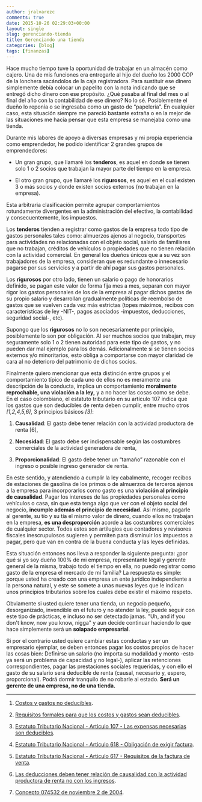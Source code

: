```yaml
---
author: jralvarezc
comments: true
date: 2015-10-26 02:29:03+00:00
layout: single
slug: gerenciando-tienda
title: Gerenciando una tienda
categories: [blog]
tags: [finanzas]
---
```


Hace mucho tiempo tuve la oportunidad de trabajar en un almacén como cajero. Una
de mis funciones era entregarle al hijo del dueño los 2000 COP de la lonchera
sacándolos de la caja registradora. Para sustituir ese dinero simplemente debía
colocar un papelito con la nota indicando que se entregó dicho dinero con ese
propósito. ¿Qué pasaba al final del mes o al final del año con la contabilidad
de ese dinero? No lo sé. Posiblemente el dueño lo reponía o se ingresaba como un
gasto de “papelería”. En cualquier caso, esta situación siempre me pareció
bastante extraña o en la mejor de las situaciones me hacía pensar que esta
empresa se manejaba como una tienda.

Durante mis labores de apoyo a diversas empresas y mi propia experiencia como
emprendedor, he podido identificar 2 grandes grupos de emprendedores:

  * Un gran grupo, que llamaré los **tenderos**, es aquel en donde se tienen
    solo 1 o 2 socios que trabajan la mayor parte del tiempo en la empresa.

  * El otro gran grupo, que llamaré los **rigurosos**, es aquel en el cual
    existen 3 o más socios y donde existen socios externos (no trabajan en la
    empresa).

Esta arbitraria clasificación permite agrupar comportamientos rotundamente
divergentes en la administración del efectivo, la contabilidad y
consecuentemente, los impuestos.

Los **tenderos** tienden a registrar como gastos de la empresa todo tipo de
gastos personales tales como: almuerzos ajenos al negocio, transportes para
actividades no relacionadas con el objeto social, salario de familiares que no
trabajan, créditos de vehículos o propiedades que no tienen relación con la
actividad comercial. En general los dueños únicos que a su vez son trabajadores
de la empresa, consideran que es redundante o innecesario pagarse por sus
servicios y a partir de ahí pagar sus gastos personales.

Los **rigurosos** por otro lado, tienen un salario o pago de honorarios
definido, se pagan este valor de forma fija mes a mes, separan con mayor rigor
los gastos personales de los de la empresa al pagar dichos gastos de su propio
salario y desarrollan gradualmente políticas de reembolso de gastos que se
vuelven cada vez más estrictas (topes máximos, recibos con características de
ley -NIT-, pagos asociados -impuestos, deducciones, seguridad social-, etc).

Supongo que los **rigurosos** no lo son necesariamente por principio,
posiblemente lo son por obligación. Al ser muchos socios que trabajan, muy
seguramente solo 1 o 2 tienen autoridad para este tipo de gastos, y no pueden
dar mal ejemplo para los demás. Adicionalmente si se tienen socios externos y/o
minoritarios, esto obliga a comportarse con mayor claridad de cara al no
deterioro del patrimonio de dichos socios.

Finalmente quiero mencionar que esta distinción entre grupos y el comportamiento
típico de cada uno de ellos no es meramente una descripción de la conducta,
implica un comportamiento **moralmente reprochable, una violación a la ley,** y
a no hacer las cosas como se debe. En el caso colombiano, el estatuto tributario
en su artículo 107 indica que los gastos que son deducibles de renta deben
cumplir, entre mucho otros _[1,2,4,5,6]_, 3 principios básicos _[3]_:

  1. **Causalidad**: El gasto debe tener relación con la actividad productora de
  renta [6],

  2. **Necesidad**: El gasto debe ser indispensable según las costumbres
  comerciales de la actividad generadora de renta,

  3. **Proporcionalidad**: El gasto debe tener un “tamaño” razonable con el
  ingreso o posible ingreso generador de renta.

En este sentido, y atendiendo a cumplir la ley cabalmente, recoger recibos de
estaciones de gasolina de los primos o de almuerzos de terceros ajenos a la
empresa para incorporarlos como gasto es una **violación al principio de
causalidad**. Pagar los intereses de las propiedades personales como vehículos o
casa, sin que esta tenga algo que ver con el objeto social del negocio,
**incumple además el principio de necesidad**. Así mismo, pagarle al gerente, su
tío y su tía el mismo valor de dinero, cuando ellos no trabajan en la empresa,
**es una desproporción** acorde a las costumbres comerciales de cualquier
sector. Todos estos son artilugios que contadores y revisores fiscales
inescrupulosos sugieren y permiten para disminuir los impuestos a pagar, pero
que van en contra de la buena conducta y las leyes definidas.

Esta situación entonces nos lleva a responder la siguiente pregunta: ¿por qué si
yo soy dueño 100% de mi empresa, representante legal y gerente general de la
misma, trabajo todo el tiempo en ella, no puedo registrar como gasto de la
empresa el mercado de mi familia? La respuesta es simple: porque usted ha creado
con una empresa un ente jurídico independiente a la persona natural, y este se
somete a unas nuevas leyes que le indican unos principios tributarios sobre los
cuales debe existir el máximo respeto.

Obviamente si usted quiere tener una tienda, un negocio pequeño, desorganizado,
invendible en el futuro y no atender la ley, puede seguir con este tipo de
prácticas, e incluso no ser detectado jamas. "Uh, and if you don't know, now you
know, nigga" y aun decide continuar haciendo lo que hace simplemente será
un **solapado empresarial**.

Si por el contrario usted quiere cambiar estas conductas y ser un empresario
ejemplar, se deben entonces pagar los costos propios de hacer las cosas bien:
Definirse un salario (no importa su modalidad y monto -esto ya será un problema
de capacidad y no legal-), aplicar las retenciones correspondientes, pagar las
prestaciones sociales requeridas, y con ello el gasto de su salario será
deducible de renta (causal, necesario y, espero, proporcional). Podrá dormir
tranquilo de no robarle al estado. **Será un gerente de una empresa, no de una
tienda.**

* * *

  1. [Costos y gastos no
  deducibles](http://www.orionplus.info/WEB/costos-y-gastos-no-deducibles/software-contable/articulos-de-interes/contabilidad/costos-y-gastos-no-deducibles.html).

  2. [Requisitos formales para que los costos y gastos sean
  deducibles](http://turevisorfiscal.com/2014/05/02/requisitos-formales-para-que-los-costos-y-los-gastos-seandeducibles/).

  3. [Estatuto Tributario Nacional - Articulo 107 - Las expensas necesarias son
  deducibles](http://estatuto.co/?e=1192).

  4. [Estatuto Tributario Nacional - Articulo 618 - Obligación de exigir
  factura](http://estatuto.co/?e=435).

  5. [Estatuto Tributario Nacional - Articulo 617 - Requisitos de la factura de
  venta](http://estatuto.co/?e=436).

  6. [Las deducciones deben tener relación de causalidad con la actividad
  productora de renta no con los
  ingresos](http://www.gerencie.com/las-deducciones-deben-tener-relacion-de-causalidad-con-la-actividad-productora-de-renta-no-con-los-ingresos.html).

  7. [Concepto 074532 de noviembre 2 de
  2004](http://www.declarante.com/Conceptos/Concepto_074532_11_02_2004.shtm).
